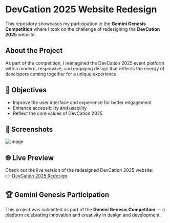 #  DevCation 2025 Website Redesign

This repository showcases my participation in the **Gemini Genesis Competition** where I took on the challenge of redesigning the **DevCation 2025** website.

##  About the Project

As part of the competition, I reimagined the DevCation 2025 event platform with a modern, responsive, and engaging design that reflects the energy of developers coming together for a unique experience.


## 🎯 Objectives
- Improve the user interface and experience for better engagement
- Enhance accessibility and usability
- Reflect the core values of DevCation 2025

## 📸 Screenshots

<!-- You can insert before/after or redesigned screenshots here -->
![image](https://github.com/user-attachments/assets/a2ceec0a-02b4-4d58-b964-709f99ea113e)

## 🌐 Live Preview

Check out the live version of the redesigned DevCation 2025 website:  
👉 [DevCation 2025 Redesign](https://taneesha1.github.io/redesign/)


## 🏆 Gemini Genesis Participation

This project was submitted as part of the **Gemini Genesis Competition** — a platform celebrating innovation and creativity in design and development.

